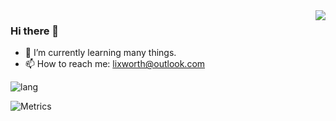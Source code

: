 <img align="right" src="https://github-readme-stats.vercel.app/api?username=lixworth&show_icons=true&icon_color=805AD5&text_color=718096&bg_color=ffffff&hide_title=false" />

 ### Hi there 👋

- 🌱 I’m currently learning many things.
- 📫 How to reach me: lixworth@outlook.com
<!--
**lixworth/lixworth** is a ✨ _special_ ✨ repository because its `README.md` (this file) appears on your GitHub profile.

Here are some ideas to get you started:

- 🔭 I’m currently working on ...
- 🌱 I’m currently learning ...
- 👯 I’m looking to collaborate on ...
- 🤔 I’m looking for help with ...
- 💬 Ask me about ...
- 📫 How to reach me: ...
- 😄 Pronouns: ...
- ⚡ Fun fact: ...
-->

  ![lang](https://github-readme-stats.vercel.app/api/top-langs/?username=Mivinci&layout=compact&langs_count=6&hide=css&them=graywhite)


![Metrics](https://metrics.lecoq.io/addyosmani)

